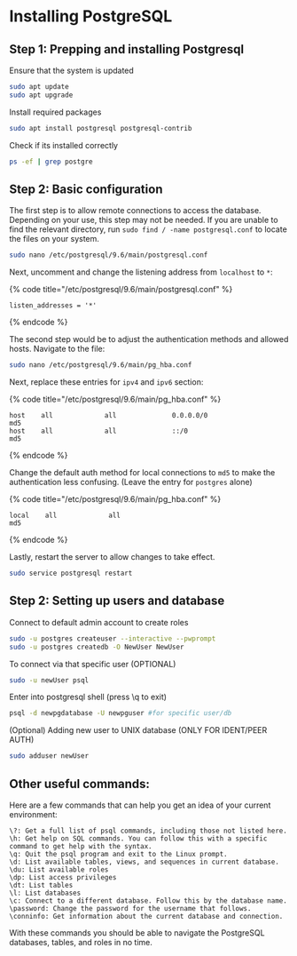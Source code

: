 # Installing PostgreSQL

## Step 1: Prepping and installing Postgresql

Ensure that the system is updated

```bash
sudo apt update
sudo apt upgrade
```

Install required packages

```bash
sudo apt install postgresql postgresql-contrib
```

Check if its installed correctly

```bash
ps -ef | grep postgre
```

## Step 2: Basic configuration

The first step is to allow remote connections to access the database. Depending on your use, this step may not be needed. If you are unable to find the relevant directory, run `sudo find / -name postgresql.conf` to locate the files on your system.

```bash
sudo nano /etc/postgresql/9.6/main/postgresql.conf
```

Next, uncomment and change the listening address from `localhost` to `*`:

{% code title="/etc/postgresql/9.6/main/postgresql.conf" %}
```text
listen_addresses = '*'
```
{% endcode %}

The second step would be to adjust the authentication methods and allowed hosts. Navigate to the file:

```bash
sudo nano /etc/postgresql/9.6/main/pg_hba.conf
```

Next, replace these entries for `ipv4` and `ipv6` section:

{% code title="/etc/postgresql/9.6/main/pg\_hba.conf" %}
```text
host    all             all              0.0.0.0/0                       md5
host    all             all              ::/0                            md5
```
{% endcode %}

Change the default auth method for local connections to `md5` to make the authentication less confusing. \(Leave the entry for `postgres` alone\)

{% code title="/etc/postgresql/9.6/main/pg\_hba.conf" %}
```text
local    all             all                                          md5
```
{% endcode %}

Lastly, restart the server to allow changes to take effect.

```bash
sudo service postgresql restart
```

## Step 2: Setting up users and database

Connect to default admin account to create roles

```bash
sudo -u postgres createuser --interactive --pwprompt
sudo -u postgres createdb -O NewUser NewUser
```

To connect via that specific user \(OPTIONAL\)

```bash
sudo -u newUser psql
```

Enter into postgresql shell \(press \q to exit\)

```bash
psql -d newpgdatabase -U newpguser #for specific user/db
```

\(Optional\) Adding new user to UNIX database \(ONLY FOR IDENT/PEER AUTH\)

```bash
sudo adduser newUser
```

## Other useful commands:

Here are a few commands that can help you get an idea of your current environment:

```text
\?: Get a full list of psql commands, including those not listed here.
\h: Get help on SQL commands. You can follow this with a specific command to get help with the syntax.
\q: Quit the psql program and exit to the Linux prompt.
\d: List available tables, views, and sequences in current database.
\du: List available roles
\dp: List access privileges
\dt: List tables
\l: List databases
\c: Connect to a different database. Follow this by the database name.
\password: Change the password for the username that follows.
\conninfo: Get information about the current database and connection.
```

With these commands you should be able to navigate the PostgreSQL databases, tables, and roles in no time.

